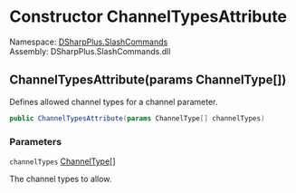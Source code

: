 # Constructor ChannelTypesAttribute

Namespace: [DSharpPlus.SlashCommands](DSharpPlus.SlashCommands.md)  
Assembly: DSharpPlus.SlashCommands.dll

## <a id="DSharpPlus_SlashCommands_ChannelTypesAttribute__ctor_DSharpPlus_ChannelType___"></a>ChannelTypesAttribute\(params ChannelType\[\]\)

Defines allowed channel types for a channel parameter.

```csharp
public ChannelTypesAttribute(params ChannelType[] channelTypes)
```

### Parameters

`channelTypes` [ChannelType](DSharpPlus.ChannelType.md)\[\]

The channel types to allow.

